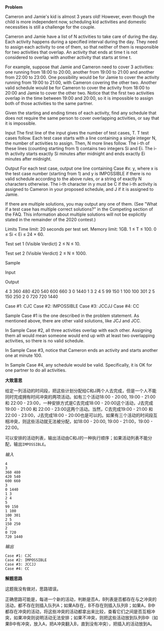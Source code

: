 **Problem**

Cameron and Jamie's kid is almost 3 years old! However, even though the child is more independent now, scheduling kid activities and domestic necessities is still a challenge for the couple.

Cameron and Jamie have a list of N activities to take care of during the day. Each activity happens during a specified interval during the day. They need to assign each activity to one of them, so that neither of them is responsible for two activities that overlap. An activity that ends at time t is not considered to overlap with another activity that starts at time t.

For example, suppose that Jamie and Cameron need to cover 3 activities: one running from 18:00 to 20:00, another from 19:00 to 21:00 and another from 22:00 to 23:00. One possibility would be for Jamie to cover the activity running from 19:00 to 21:00, with Cameron covering the other two. Another valid schedule would be for Cameron to cover the activity from 18:00 to 20:00 and Jamie to cover the other two. Notice that the first two activities overlap in the time between 19:00 and 20:00, so it is impossible to assign both of those activities to the same partner.

Given the starting and ending times of each activity, find any schedule that does not require the same person to cover overlapping activities, or say that it is impossible.

Input
The first line of the input gives the number of test cases, T. T test cases follow. Each test case starts with a line containing a single integer N, the number of activities to assign. Then, N more lines follow. The i-th of these lines (counting starting from 1) contains two integers Si and Ei. The i-th activity starts exactly Si minutes after midnight and ends exactly Ei minutes after midnight.

Output
For each test case, output one line containing Case #x: y, where x is the test case number (starting from 1) and y is IMPOSSIBLE if there is no valid schedule according to the above rules, or a string of exactly N characters otherwise. The i-th character in y must be C if the i-th activity is assigned to Cameron in your proposed schedule, and J if it is assigned to Jamie.

If there are multiple solutions, you may output any one of them. (See "What if a test case has multiple correct solutions?" in the Competing section of the FAQ. This information about multiple solutions will not be explicitly stated in the remainder of the 2020 contest.)

Limits
Time limit: 20 seconds per test set.
Memory limit: 1GB.
1 ≤ T ≤ 100.
0 ≤ Si < Ei ≤ 24 × 60.

Test set 1 (Visible Verdict)
2 ≤ N ≤ 10.

Test set 2 (Visible Verdict)
2 ≤ N ≤ 1000.

Sample

Input

Output

4
3
360 480
420 540
600 660
3
0 1440
1 3
2 4
5
99 150
1 100
100 301
2 5
150 250
2
0 720
720 1440


Case #1: CJC
Case #2: IMPOSSIBLE
Case #3: JCCJJ
Case #4: CC


Sample Case #1 is the one described in the problem statement. As mentioned above, there are other valid solutions, like JCJ and JCC.

In Sample Case #2, all three activities overlap with each other. Assigning them all would mean someone would end up with at least two overlapping activities, so there is no valid schedule.

In Sample Case #3, notice that Cameron ends an activity and starts another one at minute 100.

In Sample Case #4, any schedule would be valid. Specifically, it is OK for one partner to do all activities.

**大致意思**

给定一列活动的时间段，把这些计划分配给C和J两个人去完成，但是一个人不能同时完成拥有时间冲突的两项活动。如有三个活动18:00 - 20:00,  19:00 - 21:00 和 22:00 - 23:00，一种安排方式是C去完成18:00 - 20:00这个活动，J去完成19:00 - 21:00 和 22:00 - 23:00这两个活动。当然，C去完成19:00 - 21:00 和 22:00 - 23:00，J去完成18:00 - 20:00也是可以的。如果有三个活动的时间段互相冲突，则这些活动就无法被分配，如18:00 - 20:00,  19:00 - 21:00，19:00 - 22:00。

可以安排的活动列表，输出活动由C和J的一种执行顺序；如果活动列表不能分配，输出`IMPOSSIBLE`。

*输入*

```
4
3
360 480
420 540
600 660
3
0 1440
1 3
2 4
5
99 150
1 100
100 301
2 5
150 250
2
0 720
720 1440
```

*输出*

```
Case #1: CJC
Case #2: IMPOSSIBLE
Case #3: JCCJJ
Case #4: CC
```


**解题思路**

这题我没有做对，思路错误。

正确思路可能是，每进一个新的活动，判断是否A，B列表是否都存在与之冲突的活动，都不存在则插入队列A；如果A存在，B不存在则插入队列B；如果A，B中都存在冲突的活动，将这些冲突的活动都拿出来比较，查看它们之间是否互相冲突，如果冲突则说明活动无法安排；如果不冲突，则把这些活动放到队列B中（如果B中有冲突，放入A，把A冲突翻入B，直到没有冲突），把插入的活动放到A。                                  